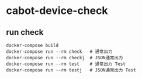 # cabot-device-check

## run check
```
docker-compose build
docker-compose run --rm check   # 通常出力
docker-compose run --rm checkj  # JSON通常出力
docker-compose run --rm test    # 通常出力 Test
docker-compose run --rm testj   # JSON通常出力 Test
```
